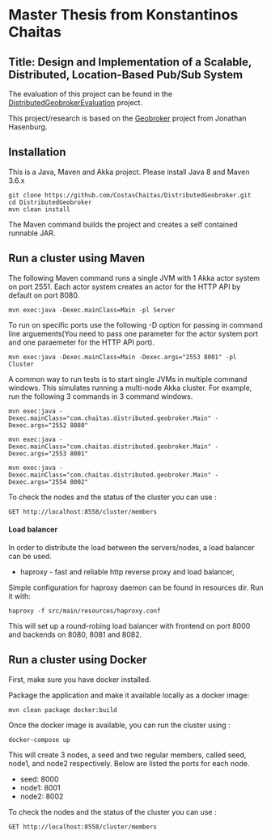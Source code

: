 # Master Thesis from Konstantinos Chaitas
 
## Title: Design and Implementation of a Scalable, Distributed, Location-Based Pub/Sub System

The evaluation of this project can be found in the [DistributedGeobrokerEvaluation](https://github.com/CostasChaitas/DistributedGeobrokerEvaluation) project.

This project/research is based on the [Geobroker](https://github.com/MoeweX/geobroker) project from Jonathan Hasenburg.

## Installation

This is a Java, Maven and Akka project. Please install Java 8 and Maven 3.6.x

```
git clone https://github.com/CostasChaitas/DistributedGeobroker.git
cd DistributedGeobroker
mvn clean install
```
The Maven command builds the project and creates a self contained runnable JAR.

## Run a cluster using Maven

The following Maven command runs a single JVM with 1 Akka actor system on port 2551. Each actor system creates an actor for the HTTP API by default on port 8080.

```
mvn exec:java -Dexec.mainClass=Main -pl Server
```

To run on specific ports use the following -D option for passing in command line arguements(You need to pass one parameter for the actor system port and one paraemeter for the HTTP API port).
```
mvn exec:java -Dexec.mainClass=Main -Dexec.args="2553 8001" -pl Cluster
```

A common way to run tests is to start single JVMs in multiple command windows. This simulates running a multi-node Akka cluster. For example, run the following 3 commands in 3 command windows.

```
mvn exec:java -Dexec.mainClass="com.chaitas.distributed.geobroker.Main" -Dexec.args="2552 8080"
```

```
mvn exec:java -Dexec.mainClass="com.chaitas.distributed.geobroker.Main" -Dexec.args="2553 8001"
```

```
mvn exec:java -Dexec.mainClass="com.chaitas.distributed.geobroker.Main" -Dexec.args="2554 8002"
```

To check the nodes and the status of the cluster you can use : 
```
GET http://localhost:8558/cluster/members
```

#### Load balancer
In order to distribute the load between the servers/nodes, a load balancer can be used.
* haproxy - fast and reliable http reverse proxy and load balancer,

Simple configuration for haproxy daemon can be found in resources dir. Run it with: 
``` 
haproxy -f src/main/resources/haproxy.conf 
```

This will set up a round-robing load balancer with frontend on port 8000 and backends on 8080, 8081 and 8082.


## Run a cluster using Docker

First, make sure you have docker installed.

Package the application and make it available locally as a docker image:
```
mvn clean package docker:build
```

Once the docker image is available, you can run the cluster using :
```
docker-compose up
```

This will create 3 nodes, a seed and two regular members, called seed, node1, and node2 respectively. Below are listed the ports for each node.

* seed: 8000
* node1: 8001
* node2: 8002

To check the nodes and the status of the cluster you can use : 
```
GET http://localhost:8558/cluster/members
```